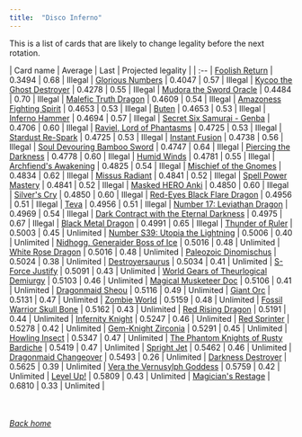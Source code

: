 ```yaml
---
title:  "Disco Inferno"
---
```


This is a list of cards that are likely to change legality before the next rotation.

| Card name | Average | Last | Projected legality |
| :-- |
[Foolish Return](https://db.ygoprodeck.com/card/?search=Foolish%20Return) | 0.3494 | 0.68 | Illegal |
[Glorious Numbers](https://db.ygoprodeck.com/card/?search=Glorious%20Numbers) | 0.4047 | 0.57 | Illegal |
[Kycoo the Ghost Destroyer](https://db.ygoprodeck.com/card/?search=Kycoo%20the%20Ghost%20Destroyer) | 0.4278 | 0.55 | Illegal |
[Mudora the Sword Oracle](https://db.ygoprodeck.com/card/?search=Mudora%20the%20Sword%20Oracle) | 0.4484 | 0.70 | Illegal |
[Malefic Truth Dragon](https://db.ygoprodeck.com/card/?search=Malefic%20Truth%20Dragon) | 0.4609 | 0.54 | Illegal |
[Amazoness Fighting Spirit](https://db.ygoprodeck.com/card/?search=Amazoness%20Fighting%20Spirit) | 0.4653 | 0.53 | Illegal |
[Buten](https://db.ygoprodeck.com/card/?search=Buten) | 0.4653 | 0.53 | Illegal |
[Inferno Hammer](https://db.ygoprodeck.com/card/?search=Inferno%20Hammer) | 0.4694 | 0.57 | Illegal |
[Secret Six Samurai - Genba](https://db.ygoprodeck.com/card/?search=Secret%20Six%20Samurai%20-%20Genba) | 0.4706 | 0.60 | Illegal |
[Raviel, Lord of Phantasms](https://db.ygoprodeck.com/card/?search=Raviel,%20Lord%20of%20Phantasms) | 0.4725 | 0.53 | Illegal |
[Stardust Re-Spark](https://db.ygoprodeck.com/card/?search=Stardust%20Re-Spark) | 0.4725 | 0.53 | Illegal |
[Instant Fusion](https://db.ygoprodeck.com/card/?search=Instant%20Fusion) | 0.4738 | 0.56 | Illegal |
[Soul Devouring Bamboo Sword](https://db.ygoprodeck.com/card/?search=Soul%20Devouring%20Bamboo%20Sword) | 0.4747 | 0.64 | Illegal |
[Piercing the Darkness](https://db.ygoprodeck.com/card/?search=Piercing%20the%20Darkness) | 0.4778 | 0.60 | Illegal |
[Humid Winds](https://db.ygoprodeck.com/card/?search=Humid%20Winds) | 0.4781 | 0.55 | Illegal |
[Archfiend's Awakening](https://db.ygoprodeck.com/card/?search=Archfiend's%20Awakening) | 0.4825 | 0.54 | Illegal |
[Mischief of the Gnomes](https://db.ygoprodeck.com/card/?search=Mischief%20of%20the%20Gnomes) | 0.4834 | 0.62 | Illegal |
[Missus Radiant](https://db.ygoprodeck.com/card/?search=Missus%20Radiant) | 0.4841 | 0.52 | Illegal |
[Spell Power Mastery](https://db.ygoprodeck.com/card/?search=Spell%20Power%20Mastery) | 0.4841 | 0.52 | Illegal |
[Masked HERO Anki](https://db.ygoprodeck.com/card/?search=Masked%20HERO%20Anki) | 0.4850 | 0.60 | Illegal |
[Silver's Cry](https://db.ygoprodeck.com/card/?search=Silver's%20Cry) | 0.4850 | 0.60 | Illegal |
[Red-Eyes Black Flare Dragon](https://db.ygoprodeck.com/card/?search=Red-Eyes%20Black%20Flare%20Dragon) | 0.4956 | 0.51 | Illegal |
[Teva](https://db.ygoprodeck.com/card/?search=Teva) | 0.4956 | 0.51 | Illegal |
[Number 17: Leviathan Dragon](https://db.ygoprodeck.com/card/?search=Number%2017:%20Leviathan%20Dragon) | 0.4969 | 0.54 | Illegal |
[Dark Contract with the Eternal Darkness](https://db.ygoprodeck.com/card/?search=Dark%20Contract%20with%20the%20Eternal%20Darkness) | 0.4975 | 0.67 | Illegal |
[Black Metal Dragon](https://db.ygoprodeck.com/card/?search=Black%20Metal%20Dragon) | 0.4991 | 0.65 | Illegal |
[Thunder of Ruler](https://db.ygoprodeck.com/card/?search=Thunder%20of%20Ruler) | 0.5003 | 0.45 | Unlimited |
[Number S39: Utopia the Lightning](https://db.ygoprodeck.com/card/?search=Number%20S39:%20Utopia%20the%20Lightning) | 0.5006 | 0.40 | Unlimited |
[Nidhogg, Generaider Boss of Ice](https://db.ygoprodeck.com/card/?search=Nidhogg,%20Generaider%20Boss%20of%20Ice) | 0.5016 | 0.48 | Unlimited |
[White Rose Dragon](https://db.ygoprodeck.com/card/?search=White%20Rose%20Dragon) | 0.5016 | 0.48 | Unlimited |
[Paleozoic Dinomischus](https://db.ygoprodeck.com/card/?search=Paleozoic%20Dinomischus) | 0.5024 | 0.38 | Unlimited |
[Destroyersaurus](https://db.ygoprodeck.com/card/?search=Destroyersaurus) | 0.5034 | 0.41 | Unlimited |
[S-Force Justify](https://db.ygoprodeck.com/card/?search=S-Force%20Justify) | 0.5091 | 0.43 | Unlimited |
[World Gears of Theurlogical Demiurgy](https://db.ygoprodeck.com/card/?search=World%20Gears%20of%20Theurlogical%20Demiurgy) | 0.5103 | 0.46 | Unlimited |
[Magical Musketeer Doc](https://db.ygoprodeck.com/card/?search=Magical%20Musketeer%20Doc) | 0.5106 | 0.41 | Unlimited |
[Dragonmaid Sheou](https://db.ygoprodeck.com/card/?search=Dragonmaid%20Sheou) | 0.5116 | 0.49 | Unlimited |
[Giant Orc](https://db.ygoprodeck.com/card/?search=Giant%20Orc) | 0.5131 | 0.47 | Unlimited |
[Zombie World](https://db.ygoprodeck.com/card/?search=Zombie%20World) | 0.5159 | 0.48 | Unlimited |
[Fossil Warrior Skull Bone](https://db.ygoprodeck.com/card/?search=Fossil%20Warrior%20Skull%20Bone) | 0.5162 | 0.43 | Unlimited |
[Red Rising Dragon](https://db.ygoprodeck.com/card/?search=Red%20Rising%20Dragon) | 0.5191 | 0.44 | Unlimited |
[Infernity Knight](https://db.ygoprodeck.com/card/?search=Infernity%20Knight) | 0.5247 | 0.46 | Unlimited |
[Red Sprinter](https://db.ygoprodeck.com/card/?search=Red%20Sprinter) | 0.5278 | 0.42 | Unlimited |
[Gem-Knight Zirconia](https://db.ygoprodeck.com/card/?search=Gem-Knight%20Zirconia) | 0.5291 | 0.45 | Unlimited |
[Howling Insect](https://db.ygoprodeck.com/card/?search=Howling%20Insect) | 0.5347 | 0.47 | Unlimited |
[The Phantom Knights of Rusty Bardiche](https://db.ygoprodeck.com/card/?search=The%20Phantom%20Knights%20of%20Rusty%20Bardiche) | 0.5419 | 0.47 | Unlimited |
[Spright Jet](https://db.ygoprodeck.com/card/?search=Spright%20Jet) | 0.5462 | 0.46 | Unlimited |
[Dragonmaid Changeover](https://db.ygoprodeck.com/card/?search=Dragonmaid%20Changeover) | 0.5493 | 0.26 | Unlimited |
[Darkness Destroyer](https://db.ygoprodeck.com/card/?search=Darkness%20Destroyer) | 0.5625 | 0.39 | Unlimited |
[Vera the Vernusylph Goddess](https://db.ygoprodeck.com/card/?search=Vera%20the%20Vernusylph%20Goddess) | 0.5759 | 0.42 | Unlimited |
[Level Up!](https://db.ygoprodeck.com/card/?search=Level%20Up!) | 0.5809 | 0.43 | Unlimited |
[Magician's Restage](https://db.ygoprodeck.com/card/?search=Magician's%20Restage) | 0.6810 | 0.33 | Unlimited |

<br>

###### [Back home](index)